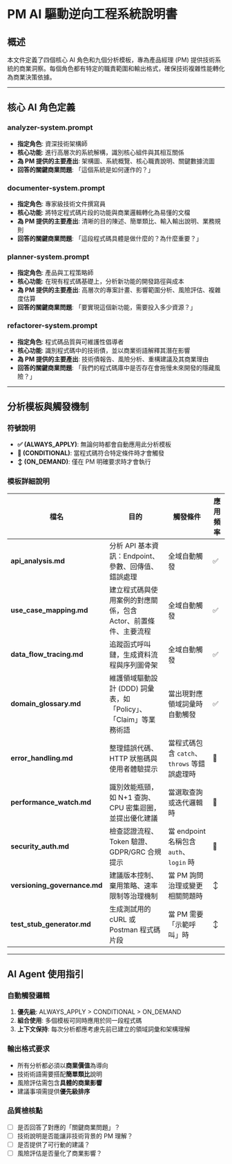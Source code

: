 # PM AI 驅動逆向工程系統說明書

## 概述
本文件定義了四個核心 AI 角色和九個分析模板，專為產品經理 (PM) 提供技術系統的商業洞察。每個角色都有特定的職責範圍和輸出格式，確保技術複雜性能轉化為商業決策依據。

---

## 核心 AI 角色定義

### analyzer-system.prompt 
- **指定角色**: 資深技術架構師
- **核心功能**: 進行高層次的系統解構，識別核心組件與其相互關係
- **為 PM 提供的主要產出**: 架構圖、系統概覽、核心職責說明、關鍵數據流圖
- **回答的關鍵商業問題**: 「這個系統是如何運作的？」

### documenter-system.prompt
- **指定角色**: 專家級技術文件撰寫員
- **核心功能**: 將特定程式碼片段的功能與商業邏輯轉化為易懂的文檔
- **為 PM 提供的主要產出**: 清晰的目的陳述、簡單類比、輸入輸出說明、業務規則
- **回答的關鍵商業問題**: 「這段程式碼具體是做什麼的？為什麼重要？」

### planner-system.prompt
- **指定角色**: 產品與工程策略師
- **核心功能**: 在現有程式碼基礎上，分析新功能的開發路徑與成本
- **為 PM 提供的主要產出**: 高層次的專案計畫、影響範圍分析、風險評估、複雜度估算
- **回答的關鍵商業問題**: 「要實現這個新功能，需要投入多少資源？」

### refactorer-system.prompt
- **指定角色**: 程式碼品質與可維護性倡導者
- **核心功能**: 識別程式碼中的技術債，並以商業術語解釋其潛在影響
- **為 PM 提供的主要產出**: 技術債報告、風險分析、重構建議及其商業理由
- **回答的關鍵商業問題**: 「我們的程式碼庫中是否存在會拖慢未來開發的隱藏風險？」

---

## 分析模板與觸發機制

### 符號說明
- **✅ (ALWAYS_APPLY)**: 無論何時都會自動應用此分析模板
- **🔄 (CONDITIONAL)**: 當程式碼符合特定條件時才會觸發
- **↕ (ON_DEMAND)**: 僅在 PM 明確要求時才會執行

### 模板詳細說明

| 檔名 | 目的 | 觸發條件 | 應用頻率 |
|------|------|----------|----------|
| **api_analysis.md** | 分析 API 基本資訊：Endpoint、參數、回傳值、錯誤處理 | 全域自動觸發 | ✅ |
| **use_case_mapping.md** | 建立程式碼與使用案例的對應關係，包含 Actor、前置條件、主要流程 | 全域自動觸發 | ✅ |
| **data_flow_tracing.md** | 追蹤函式呼叫鏈，生成資料流程與序列圖骨架 | 全域自動觸發 | ✅ |
| **domain_glossary.md** | 維護領域驅動設計 (DDD) 詞彙表，如「Policy」、「Claim」等業務術語 | 當出現對應領域詞彙時自動觸發 | ✅ |
| **error_handling.md** | 整理錯誤代碼、HTTP 狀態碼與使用者體驗提示 | 當程式碼包含 `catch`、`throws` 等錯誤處理時 | 🔄 |
| **performance_watch.md** | 識別效能瓶頸，如 N+1 查詢、CPU 密集迴圈，並提出優化建議 | 當選取查詢或迭代邏輯時 | 🔄 |
| **security_auth.md** | 檢查認證流程、Token 驗證、GDPR/GRC 合規提示 | 當 endpoint 名稱包含 `auth`、`login` 時 | 🔄 |
| **versioning_governance.md** | 建議版本控制、棄用策略、速率限制等治理機制 | 當 PM 詢問治理或變更相關問題時 | ↕ |
| **test_stub_generator.md** | 生成測試用的 cURL 或 Postman 程式碼片段 | 當 PM 需要「示範呼叫」時 | ↕ |

---

## AI Agent 使用指引

### 自動觸發邏輯
1. **優先級**: ALWAYS_APPLY > CONDITIONAL > ON_DEMAND
2. **組合使用**: 多個模板可同時應用於同一段程式碼
3. **上下文保持**: 每次分析都應考慮先前已建立的領域詞彙和架構理解

### 輸出格式要求
- 所有分析都必須以**商業價值**為導向
- 技術術語需要搭配**簡單類比**說明
- 風險評估需包含**具體的商業影響**
- 建議事項需提供**優先級排序**

### 品質檢核點
- [ ] 是否回答了對應的「關鍵商業問題」？
- [ ] 技術說明是否能讓非技術背景的 PM 理解？
- [ ] 是否提供了可行動的建議？
- [ ] 風險評估是否量化了商業影響？
